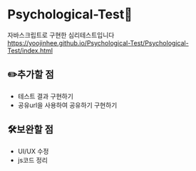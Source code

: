 # Psychological-Test📒
자바스크립트로 구현한 심리테스트입니다<br>
https://yoojinhee.github.io/Psychological-Test/Psychological-Test/index.html

## ✏️추가할 점
* 테스트 결과 구현하기
* 공유url을 사용하여 공유하기 구현하기

## 🛠️보완할 점
* UI/UX 수정
* js코드 정리



